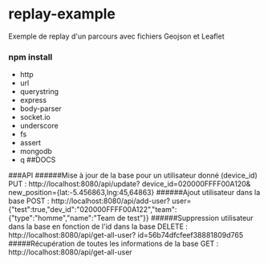 # replay-example
Exemple de replay d'un parcours avec fichiers Geojson et Leaflet

### npm install
* http
* url
* querystring
* express
* body-parser
* socket.io
* underscore
* fs
* assert
* mongodb
* q
##DOCS

###API
######Mise à jour de la base pour un utilisateur donné (device_id)
    PUT : http://localhost:8080/api/update?
    device_id=020000FFFF00A120&
    new_position={lat:-5.456863,lng:45,64863}
######Ajout utilisateur dans la base
    POST : http://localhost:8080/api/add-user?
    user={"test":true,"dev_id":"020000FFFF00A122","team":{"type":"homme","name":"Team de test"}}
######Suppression utilisateur dans la base en fonction de l'id dans la base
    DELETE : http://localhost:8080/api/get-all-user?
    id=56b74dfcfeef38881809d765
#####Récupération de toutes les informations de la base
    GET : http://localhost:8080/api/get-all-user
